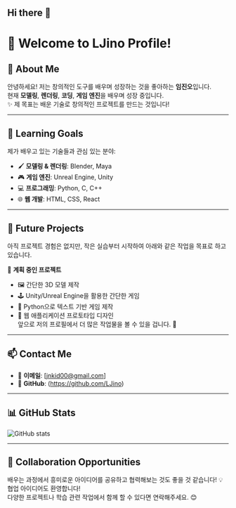 ## Hi there 👋
# 👋 Welcome to LJino Profile!  

## 🌟 About Me  
안녕하세요! 저는 창의적인 도구를 배우며 성장하는 것을 좋아하는 **임진오**입니다.  
현재 **모델링**, **렌더링**, **코딩**, **게임 엔진**을 배우며 성장 중입니다.  
✨ 제 목표는 배운 기술로 창의적인 프로젝트를 만드는 것입니다!

---

## 🚀 Learning Goals  
제가 배우고 있는 기술들과 관심 있는 분야:  
- 🖌️ **모델링 & 렌더링**: Blender, Maya  
- 🎮 **게임 엔진**: Unreal Engine, Unity  
- 💻 **프로그래밍**: Python, C, C++
- 🌐 **웹 개발**: HTML, CSS, React  

---

## 📂 Future Projects  
아직 프로젝트 경험은 없지만, 작은 실습부터 시작하여 아래와 같은 작업을 목표로 하고 있습니다.

📌 **계획 중인 프로젝트**  
- 🖼️ 간단한 3D 모델 제작  
- 🕹️ Unity/Unreal Engine을 활용한 간단한 게임  
- 📝 Python으로 텍스트 기반 게임 제작  
- 🌟 웹 애플리케이션 프로토타입 디자인  
앞으로 저의 프로필에서 더 많은 작업물을 볼 수 있을 겁니다. 🎉
---

## 📫 Contact Me  

- 📧 **이메일**: [jnkid00@gmail.com]  
- 🔗 **GitHub**: (https://github.com/LJino)  

---

## 📊 GitHub Stats  
![GitHub stats](https://github-readme-stats.vercel.app/api?username=LJino&show_icons=true&theme=radical)


---

## 🤝 Collaboration Opportunities  
배우는 과정에서 흥미로운 아이디어를 공유하고 협력해보는 것도 좋을 것 같습니다!
💡 협업 아이디어도 환영합니다!  
다양한 프로젝트나 학습 관련 작업에서 함께 할 수 있다면 연락해주세요. 😊

